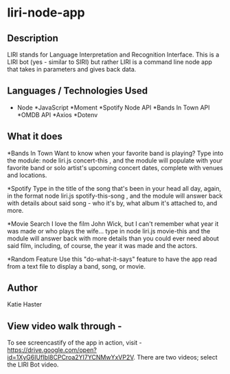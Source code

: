 # liri-node-app

## Description

LIRI stands for Language Interpretation and Recognition Interface. This is a LIRI bot (yes - similar to SIRI) but rather LIRI is a command line node app that takes in parameters and gives back data.

## Languages / Technologies Used

* Node
*JavaScript
*Moment
*Spotify Node API
*Bands In Town API
*OMDB API
*Axios
*Dotenv

## What it does

*Bands In Town
Want to know when your favorite band is playing? Type into the module: node liri.js concert-this <your band here>, and the module will populate with your favorite band or solo artist's upcoming concert dates, complete with venues and locations.

*Spotify
Type in the title of the song that's been in your head all day, again, in the format node liri.js spotify-this-song <song title>, and the module will answer back with details about said song - who it's by, what album it's attached to, and more.

*Movie Search
I love the film John Wick, but I can't remember what year it was made or who plays the wife... type in node liri.js movie-this <movie title> and the module will answer back with more details than you could ever need about said film, including, of course, the year it was made and the actors.

*Random Feature
Use this "do-what-it-says" feature to have the app read from a text file to display a band, song, or movie.

## Author
Katie Haster

## View video walk through - 
To see screencastify of the app in action, visit - https://drive.google.com/open?id=1XyG6IUfIbl8CPCroa2YI7YCNMwYxVP2V. There are two videos; select the LIRI Bot video.



